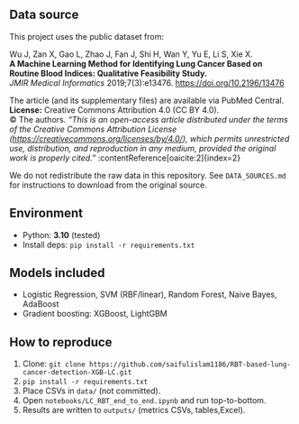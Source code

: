 ## Data source

This project uses the public dataset from:

Wu J, Zan X, Gao L, Zhao J, Fan J, Shi H, Wan Y, Yu E, Li S, Xie X.  
**A Machine Learning Method for Identifying Lung Cancer Based on Routine Blood Indices: Qualitative Feasibility Study.**  
*JMIR Medical Informatics* 2019;7(3):e13476. https://doi.org/10.2196/13476

The article (and its supplementary files) are available via PubMed Central.  
**License:** Creative Commons Attribution 4.0 (CC BY 4.0).  
© The authors. *“This is an open-access article distributed under the terms of the Creative Commons Attribution License (https://creativecommons.org/licenses/by/4.0/), which permits unrestricted use, distribution, and reproduction in any medium, provided the original work is properly cited.”* :contentReference[oaicite:2]{index=2}

We do not redistribute the raw data in this repository. See `DATA_SOURCES.md` for instructions to download from the original source.

## Environment
- Python: **3.10** (tested)
- Install deps: `pip install -r requirements.txt`

## Models included
- Logistic Regression, SVM (RBF/linear), Random Forest, Naive Bayes, AdaBoost
- Gradient boosting: XGBoost, LightGBM

## How to reproduce
1. Clone: `git clone https://github.com/saifulislam1186/RBT-based-lung-cancer-detection-XGB-LC.git`
2. `pip install -r requirements.txt`
3. Place CSVs in `data/` (not committed).
4. Open `notebooks/LC_RBT_end_to_end.ipynb` and run top-to-bottom.
5. Results are written to `outputs/` (metrics CSVs, tables,Excel).
